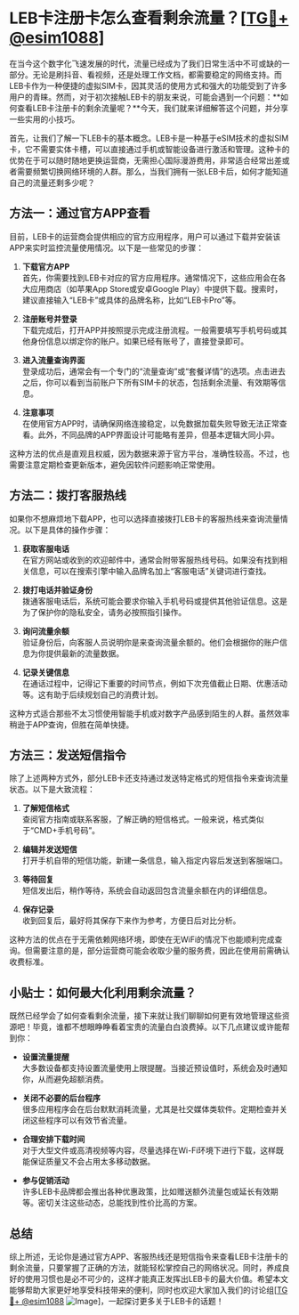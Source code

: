 # LEB卡注册卡怎么查看剩余流量？[[TG💪+ @esim1088](https://t.me/s/esim1088)]

在当今这个数字化飞速发展的时代，流量已经成为了我们日常生活中不可或缺的一部分。无论是刷抖音、看视频，还是处理工作文档，都需要稳定的网络支持。而LEB卡作为一种便捷的虚拟SIM卡，因其灵活的使用方式和强大的功能受到了许多用户的青睐。然而，对于初次接触LEB卡的朋友来说，可能会遇到一个问题：**如何查看LEB卡注册卡的剩余流量呢？**今天，我们就来详细解答这个问题，并分享一些实用的小技巧。

首先，让我们了解一下LEB卡的基本概念。LEB卡是一种基于eSIM技术的虚拟SIM卡，它不需要实体卡槽，可以直接通过手机或智能设备进行激活和管理。这种卡的优势在于可以随时随地更换运营商，无需担心国际漫游费用，非常适合经常出差或者需要频繁切换网络环境的人群。那么，当我们拥有一张LEB卡后，如何才能知道自己的流量还剩多少呢？

## 方法一：通过官方APP查看

目前，LEB卡的运营商会提供相应的官方应用程序，用户可以通过下载并安装该APP来实时监控流量使用情况。以下是一些常见的步骤：

1. **下载官方APP**  
   首先，你需要找到LEB卡对应的官方应用程序。通常情况下，这些应用会在各大应用商店（如苹果App Store或安卓Google Play）中提供下载。搜索时，建议直接输入“LEB卡”或具体的品牌名称，比如“LEB卡Pro”等。

2. **注册账号并登录**  
   下载完成后，打开APP并按照提示完成注册流程。一般需要填写手机号码或其他身份信息以绑定你的账户。如果已经有账号了，直接登录即可。

3. **进入流量查询界面**  
   登录成功后，通常会有一个专门的“流量查询”或“套餐详情”的选项。点击进去之后，你可以看到当前账户下所有SIM卡的状态，包括剩余流量、有效期等信息。

4. **注意事项**  
   在使用官方APP时，请确保网络连接稳定，以免数据加载失败导致无法正常查看。此外，不同品牌的APP界面设计可能略有差异，但基本逻辑大同小异。

这种方法的优点是直观且权威，因为数据来源于官方平台，准确性较高。不过，也需要注意定期检查更新版本，避免因软件问题影响正常使用。

## 方法二：拨打客服热线

如果你不想麻烦地下载APP，也可以选择直接拨打LEB卡的客服热线来查询流量情况。以下是具体的操作步骤：

1. **获取客服电话**  
   在官方网站或收到的欢迎邮件中，通常会附带客服热线号码。如果没有找到相关信息，可以在搜索引擎中输入品牌名加上“客服电话”关键词进行查找。

2. **拨打电话并验证身份**  
   拨通客服电话后，系统可能会要求你输入手机号码或提供其他验证信息。这是为了保护你的隐私安全，请务必按照指引操作。

3. **询问流量余额**  
   验证身份后，向客服人员说明你是来查询流量余额的。他们会根据你的账户信息为你提供最新的流量数据。

4. **记录关键信息**  
   在通话过程中，记得记下重要的时间节点，例如下次充值截止日期、优惠活动等。这有助于后续规划自己的消费计划。

这种方式适合那些不太习惯使用智能手机或对数字产品感到陌生的人群。虽然效率稍逊于APP查询，但胜在简单快捷。

## 方法三：发送短信指令

除了上述两种方式外，部分LEB卡还支持通过发送特定格式的短信指令来查询流量状态。以下是大致流程：

1. **了解短信格式**  
   查阅官方指南或联系客服，了解正确的短信格式。一般来说，格式类似于“CMD+手机号码”。

2. **编辑并发送短信**  
   打开手机自带的短信功能，新建一条信息，输入指定内容后发送到客服端口。

3. **等待回复**  
   短信发出后，稍作等待，系统会自动返回包含流量余额在内的详细信息。

4. **保存记录**  
   收到回复后，最好将其保存下来作为参考，方便日后对比分析。

这种方法的优点在于无需依赖网络环境，即使在无WiFi的情况下也能顺利完成查询。但需要注意的是，部分运营商可能会收取少量的服务费，因此在使用前需确认收费标准。

## 小贴士：如何最大化利用剩余流量？

既然已经学会了如何查看剩余流量，接下来就让我们聊聊如何更有效地管理这些资源吧！毕竟，谁都不想眼睁睁看着宝贵的流量白白浪费掉。以下几点建议或许能帮到你：

- **设置流量提醒**  
  大多数设备都支持设置流量使用上限提醒。当接近预设值时，系统会及时通知你，从而避免超额消费。

- **关闭不必要的后台程序**  
  很多应用程序会在后台默默消耗流量，尤其是社交媒体类软件。定期检查并关闭这些程序可以有效节省流量。

- **合理安排下载时间**  
  对于大型文件或高清视频等内容，尽量选择在Wi-Fi环境下进行下载，这样既能保证质量又不会占用太多移动数据。

- **参与促销活动**  
  许多LEB卡品牌都会推出各种优惠政策，比如赠送额外流量包或延长有效期等。密切关注这些动态，总能找到性价比高的方案。

## 总结

综上所述，无论你是通过官方APP、客服热线还是短信指令来查看LEB卡注册卡的剩余流量，只要掌握了正确的方法，就能轻松掌控自己的网络状况。同时，养成良好的使用习惯也是必不可少的，这样才能真正发挥出LEB卡的最大价值。希望本文能够帮助大家更好地享受科技带来的便利，同时也欢迎大家加入我们的讨论组[[TG💪+ @esim1088](https://t.me/s/esim1088) ![Image](https://i.postimg.cc/4NQfJmqS/Snipaste-2025-05-13-00-14-12.png)]，一起探讨更多关于LEB卡的话题！